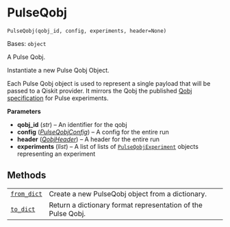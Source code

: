 # PulseQobj

<span id="undefined" />

`PulseQobj(qobj_id, config, experiments, header=None)`

Bases: `object`

A Pulse Qobj.

Instantiate a new Pulse Qobj Object.

Each Pulse Qobj object is used to represent a single payload that will be passed to a Qiskit provider. It mirrors the Qobj the published [Qobj specification](https://arxiv.org/abs/1809.03452) for Pulse experiments.

**Parameters**

*   **qobj\_id** (*str*) – An identifier for the qobj
*   **config** ([*PulseQobjConfig*](qiskit.qobj.PulseQobjConfig#qiskit.qobj.PulseQobjConfig "qiskit.qobj.PulseQobjConfig")) – A config for the entire run
*   **header** ([*QobjHeader*](qiskit.qobj.QobjHeader#qiskit.qobj.QobjHeader "qiskit.qobj.QobjHeader")) – A header for the entire run
*   **experiments** (*list*) – A list of lists of [`PulseQobjExperiment`](qiskit.qobj.PulseQobjExperiment#qiskit.qobj.PulseQobjExperiment "qiskit.qobj.PulseQobjExperiment") objects representing an experiment

## Methods

|                                                                                                                  |                                                              |
| ---------------------------------------------------------------------------------------------------------------- | ------------------------------------------------------------ |
| [`from_dict`](qiskit.qobj.PulseQobj.from_dict#qiskit.qobj.PulseQobj.from_dict "qiskit.qobj.PulseQobj.from_dict") | Create a new PulseQobj object from a dictionary.             |
| [`to_dict`](qiskit.qobj.PulseQobj.to_dict#qiskit.qobj.PulseQobj.to_dict "qiskit.qobj.PulseQobj.to_dict")         | Return a dictionary format representation of the Pulse Qobj. |
